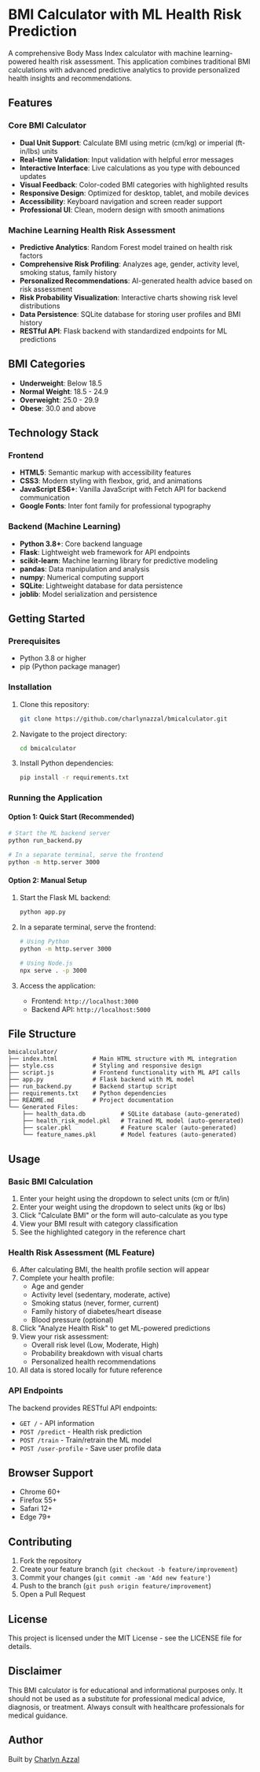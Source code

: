 # BMI Calculator with ML Health Risk Prediction

A comprehensive Body Mass Index calculator with machine learning-powered health risk assessment. This application combines traditional BMI calculations with advanced predictive analytics to provide personalized health insights and recommendations.

## Features

### Core BMI Calculator
- **Dual Unit Support**: Calculate BMI using metric (cm/kg) or imperial (ft-in/lbs) units
- **Real-time Validation**: Input validation with helpful error messages
- **Interactive Interface**: Live calculations as you type with debounced updates
- **Visual Feedback**: Color-coded BMI categories with highlighted results
- **Responsive Design**: Optimized for desktop, tablet, and mobile devices
- **Accessibility**: Keyboard navigation and screen reader support
- **Professional UI**: Clean, modern design with smooth animations

### Machine Learning Health Risk Assessment
- **Predictive Analytics**: Random Forest model trained on health risk factors
- **Comprehensive Risk Profiling**: Analyzes age, gender, activity level, smoking status, family history
- **Personalized Recommendations**: AI-generated health advice based on risk assessment
- **Risk Probability Visualization**: Interactive charts showing risk level distributions
- **Data Persistence**: SQLite database for storing user profiles and BMI history
- **RESTful API**: Flask backend with standardized endpoints for ML predictions

## BMI Categories

- **Underweight**: Below 18.5
- **Normal Weight**: 18.5 - 24.9
- **Overweight**: 25.0 - 29.9
- **Obese**: 30.0 and above

## Technology Stack

### Frontend
- **HTML5**: Semantic markup with accessibility features
- **CSS3**: Modern styling with flexbox, grid, and animations
- **JavaScript ES6+**: Vanilla JavaScript with Fetch API for backend communication
- **Google Fonts**: Inter font family for professional typography

### Backend (Machine Learning)
- **Python 3.8+**: Core backend language
- **Flask**: Lightweight web framework for API endpoints
- **scikit-learn**: Machine learning library for predictive modeling
- **pandas**: Data manipulation and analysis
- **numpy**: Numerical computing support
- **SQLite**: Lightweight database for data persistence
- **joblib**: Model serialization and persistence

## Getting Started

### Prerequisites
- Python 3.8 or higher
- pip (Python package manager)

### Installation

1. Clone this repository:
   ```bash
   git clone https://github.com/charlynazzal/bmicalculator.git
   ```

2. Navigate to the project directory:
   ```bash
   cd bmicalculator
   ```

3. Install Python dependencies:
   ```bash
   pip install -r requirements.txt
   ```

### Running the Application

#### Option 1: Quick Start (Recommended)
```bash
# Start the ML backend server
python run_backend.py

# In a separate terminal, serve the frontend
python -m http.server 3000
```

#### Option 2: Manual Setup
1. Start the Flask ML backend:
   ```bash
   python app.py
   ```

2. In a separate terminal, serve the frontend:
   ```bash
   # Using Python
   python -m http.server 3000
   
   # Using Node.js
   npx serve . -p 3000
   ```

3. Access the application:
   - Frontend: `http://localhost:3000`
   - Backend API: `http://localhost:5000`

## File Structure

```
bmicalculator/
├── index.html          # Main HTML structure with ML integration
├── style.css           # Styling and responsive design
├── script.js           # Frontend functionality with ML API calls
├── app.py              # Flask backend with ML model
├── run_backend.py      # Backend startup script
├── requirements.txt    # Python dependencies
├── README.md           # Project documentation
└── Generated Files:
    ├── health_data.db          # SQLite database (auto-generated)
    ├── health_risk_model.pkl   # Trained ML model (auto-generated)
    ├── scaler.pkl              # Feature scaler (auto-generated)
    └── feature_names.pkl       # Model features (auto-generated)
```

## Usage

### Basic BMI Calculation
1. Enter your height using the dropdown to select units (cm or ft/in)
2. Enter your weight using the dropdown to select units (kg or lbs)
3. Click "Calculate BMI" or the form will auto-calculate as you type
4. View your BMI result with category classification
5. See the highlighted category in the reference chart

### Health Risk Assessment (ML Feature)
6. After calculating BMI, the health profile section will appear
7. Complete your health profile:
   - Age and gender
   - Activity level (sedentary, moderate, active)
   - Smoking status (never, former, current)
   - Family history of diabetes/heart disease
   - Blood pressure (optional)
8. Click "Analyze Health Risk" to get ML-powered predictions
9. View your risk assessment:
   - Overall risk level (Low, Moderate, High)
   - Probability breakdown with visual charts
   - Personalized health recommendations
10. All data is stored locally for future reference

### API Endpoints
The backend provides RESTful API endpoints:
- `GET /` - API information
- `POST /predict` - Health risk prediction
- `POST /train` - Train/retrain the ML model
- `POST /user-profile` - Save user profile data

## Browser Support

- Chrome 60+
- Firefox 55+
- Safari 12+
- Edge 79+

## Contributing

1. Fork the repository
2. Create your feature branch (`git checkout -b feature/improvement`)
3. Commit your changes (`git commit -am 'Add new feature'`)
4. Push to the branch (`git push origin feature/improvement`)
5. Open a Pull Request

## License

This project is licensed under the MIT License - see the LICENSE file for details.

## Disclaimer

This BMI calculator is for educational and informational purposes only. It should not be used as a substitute for professional medical advice, diagnosis, or treatment. Always consult with healthcare professionals for medical guidance.

## Author

Built by [Charlyn Azzal](https://github.com/charlynazzal) 